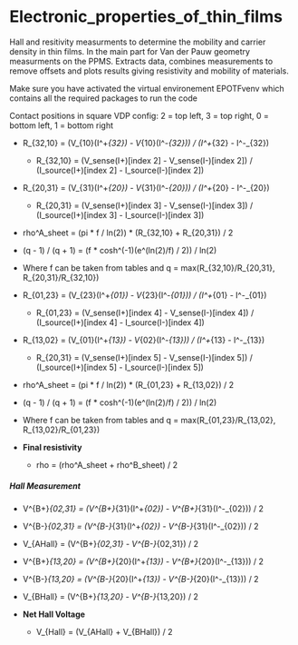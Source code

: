 # Electronic_properties_of_thin_films
Hall and resitivity measurments to determine the mobility and carrier density in thin films. 
In the main part for Van der Pauw geometry measurments on the PPMS.
Extracts data, combines measurements to remove offsets and plots results giving resistivity and mobility of materials. 


Make sure you have activated the virtual environement EPOTFvenv which contains all the required packages to run the code


Contact positions in square VDP config: 2 = top left, 3 = top right, 0 = bottom left, 1 = bottom right

- R_{32,10} = (V_{10}(I^+_{32}) - V_{10}(I^-_{32})) / (I^+_{32} - I^-_{32})
    - R_{32,10} = (V_sense(I+)[index 2] - V_sense(I-)[index 2]) / (I_source(I+)[index 2] - I_source(I-)[index 2])

- R_{20,31} = (V_{31}(I^+_{20}) - V_{31}(I^-_{20})) / (I^+_{20} - I^-_{20})
    - R_{20,31} = (V_sense(I+)[index 3] - V_sense(I-)[index 3]) / (I_source(I+)[index 3] - I_source(I-)[index 3])

- rho^A_sheet = (pi * f / ln(2)) * (R_{32,10} + R_{20,31}) / 2
- (q - 1) / (q + 1) = (f * cosh^(-1)(e^(ln(2)/f) / 2)) / ln(2)
- Where f can be taken from tables and q = max(R_{32,10}/R_{20,31}, R_{20,31}/R_{32,10})

- R_{01,23} = (V_{23}(I^+_{01}) - V_{23}(I^-_{01})) / (I^+_{01} - I^-_{01})
    - R_{01,23} = (V_sense(I+)[index 4] - V_sense(I-)[index 4]) / (I_source(I+)[index 4] - I_source(I-)[index 4])

- R_{13,02} = (V_{01}(I^+_{13}) - V_{02}(I^-_{13})) / (I^+_{13} - I^-_{13})
    - R_{20,31} = (V_sense(I+)[index 5] - V_sense(I-)[index 5]) / (I_source(I+)[index 5] - I_source(I-)[index 5])
    
- rho^A_sheet = (pi * f / ln(2)) * (R_{01,23} + R_{13,02}) / 2
- (q - 1) / (q + 1) = (f * cosh^(-1)(e^(ln(2)/f) / 2)) / ln(2)
- Where f can be taken from tables and q = max(R_{01,23}/R_{13,02}, R_{13,02}/R_{01,23})

- **Final resistivity**
    - rho = (rho^A_sheet + rho^B_sheet) / 2

    

##### Hall Measurement

- V^{B+}_{02,31} = (V^{B+}_{31}(I^+_{02}) - V^{B+}_{31}(I^-_{02})) / 2
- V^{B-}_{02,31} = (V^{B-}_{31}(I^+_{02}) - V^{B-}_{31}(I^-_{02})) / 2
- V_{AHall} = (V^{B+}_{02,31} - V^{B-}_{02,31}) / 2

- V^{B+}_{13,20} = (V^{B+}_{20}(I^+_{13}) - V^{B+}_{20}(I^-_{13})) / 2
- V^{B-}_{13,20} = (V^{B-}_{20}(I^+_{13}) - V^{B-}_{20}(I^-_{13})) / 2
- V_{BHall} = (V^{B+}_{13,20} - V^{B-}_{13,20}) / 2

- **Net Hall Voltage**
    - V_{Hall} = (V_{AHall} + V_{BHall}) / 2